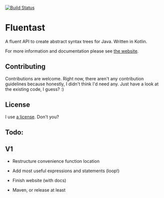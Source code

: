 [![Build Status](https://travis-ci.org/hschroedl/FluentAST.svg?branch=master)](https://travis-ci.org/hschroedl/FluentAST)

# Fluentast

A fluent API to create abstract syntax trees for Java. Written in Kotlin.

For more information and documentation please see [the website](#).

## Contributing

Contributions are welcome. Right now, there aren't any contribution guidelines because honestly, I didn't think I'd need any. 
Just have a look at the existing code, I guess? :)

## License

I use [a license](LICENSE). Don't you? 

## Todo: 

## V1

- Restructure convenience function location

- Add most useful expressions and statements (loop!)

- Finish website (with docs)

- Maven, or release at least

